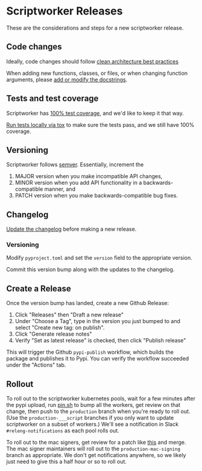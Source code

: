 # Scriptworker Releases

These are the considerations and steps for a new scriptworker release.

## Code changes

Ideally, code changes should follow [clean architecture best practices](https://www.youtube.com/watch?v=DJtef410XaM)

When adding new functions, classes, or files, or when changing function arguments, please [add or modify the docstrings](http://sphinxcontrib-napoleon.readthedocs.org/en/latest/example_google.html).

## Tests and test coverage

Scriptworker has [100% test coverage](http://escapewindow.dreamwidth.org/247980.html), and we'd like to keep it that way.

[Run tests locally via tox](README.html#testing) to make sure the tests pass, and we still have 100% coverage.

## Versioning

Scriptworker follows [semver](http://semver.org/).  Essentially, increment the

1. MAJOR version when you make incompatible API changes,
2. MINOR version when you add API functionality in a backwards-compatible manner, and
3. PATCH version when you make backwards-compatible bug fixes.

## Changelog

[Update the changelog](http://keepachangelog.com/) before making a new release.

### Versioning
Modify `pyproject.toml` and set the `version` field to the appropriate version.

Commit this version bump along with the updates to the changelog.

## Create a Release

Once the version bump has landed, create a new Github Release:

1. Click "Releases" then "Draft a new release"
2. Under "Choose a Tag", type in the version you just bumped to and select "Create new tag: <tag> on publish".
3. Click "Generate release notes"
4. Verify "Set as latest release" is checked, then click "Publish release"

This will trigger the Github `pypi-publish` workflow, which builds the package
and publishes it to Pypi. You can verify the workflow succeeded under the
"Actions" tab.

## Rollout

To roll out to the scriptworker kubernetes pools, wait for a few minutes after the pypi upload, run [pin.sh](https://github.com/mozilla-releng/scriptworker-scripts/blob/master/maintenance/pin.sh) to bump all the workers, get review on that change, then push to the `production` branch when you're ready to roll out. (Use the `production-___script` branches if you only want to update scriptworker on a subset of workers.) We'll see a notification in Slack `#releng-notifications` as each pool rolls out.

To roll out to the mac signers, get review for a patch like [this](https://github.com/mozilla-platform-ops/ronin_puppet/commit/d08be5473a425e12a3d865a038a3b6a9f71c1548) and merge. The mac signer maintainers will roll out to the `production-mac-signing` branch as appropriate. We don't get notifications anywhere, so we likely just need to give this a half hour or so to roll out.
